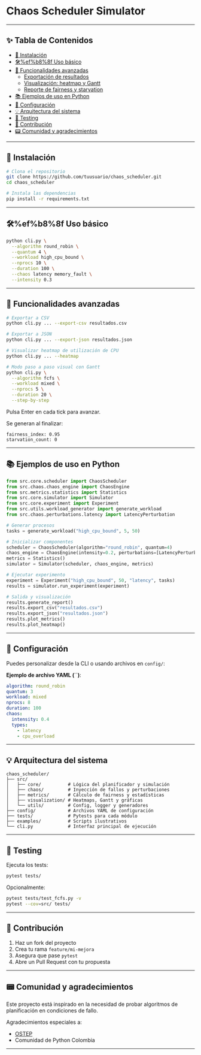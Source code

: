 # Chaos Scheduler Simulator

---

## ✨ Tabla de Contenidos

- [🚀 Instalación](#-instalaci%C3%B3n)
- [🛠%ef%b8%8f Uso básico](#%ef%b8%8f-uso-b%C3%A1sico)
- [🌟 Funcionalidades avanzadas](#-funcionalidades-avanzadas)
  - [Exportación de resultados](#exportaci%C3%B3n-de-resultados)
  - [Visualización: heatmap y Gantt](#visualizaci%C3%B3n-heatmap-y-gantt)
  - [Reporte de fairness y starvation](#reporte-de-fairness-y-starvation)
- [📚 Ejemplos de uso en Python](#-ejemplos-de-uso-en-python)
- [🔧 Configuración](#-configuraci%C3%B3n)
- [💡 Arquitectura del sistema](#-arquitectura-del-sistema)
- [🧰 Testing](#-testing)
- [💪 Contribución](#-contribuci%C3%B3n)
- [📟 Comunidad y agradecimientos](#-comunidad-y-agradecimientos)

---

## 🚀 Instalación

```bash
# Clona el repositorio
git clone https://github.com/tuusuario/chaos_scheduler.git
cd chaos_scheduler

# Instala las dependencias
pip install -r requirements.txt
```

---

## 🛠%ef%b8%8f Uso básico

```bash
python cli.py \
  --algorithm round_robin \
  --quantum 4 \
  --workload high_cpu_bound \
  --nprocs 10 \
  --duration 100 \
  --chaos latency memory_fault \
  --intensity 0.3
```

---

## 🌟 Funcionalidades avanzadas

```bash
# Exportar a CSV
python cli.py ... --export-csv resultados.csv

# Exportar a JSON
python cli.py ... --export-json resultados.json
```

```bash
# Visualizar heatmap de utilización de CPU
python cli.py ... --heatmap

# Modo paso a paso visual con Gantt
python cli.py \
  --algorithm fcfs \
  --workload mixed \
  --nprocs 5 \
  --duration 20 \
  --step-by-step
```

Pulsa Enter en cada tick para avanzar.

Se generan al finalizar:

```
fairness_index: 0.95
starvation_count: 0
```

---

## 📚 Ejemplos de uso en Python

```python
from src.core.scheduler import ChaosScheduler
from src.chaos.chaos_engine import ChaosEngine
from src.metrics.statistics import Statistics
from src.core.simulator import Simulator
from src.core.experiment import Experiment
from src.utils.workload_generator import generate_workload
from src.chaos.perturbations.latency import LatencyPerturbation

# Generar procesos
tasks = generate_workload("high_cpu_bound", 5, 50)

# Inicializar componentes
scheduler = ChaosScheduler(algorithm="round_robin", quantum=4)
chaos_engine = ChaosEngine(intensity=0.2, perturbations=[LatencyPerturbation()])
metrics = Statistics()
simulator = Simulator(scheduler, chaos_engine, metrics)

# Ejecutar experimento
experiment = Experiment("high_cpu_bound", 50, "latency", tasks)
results = simulator.run_experiment(experiment)

# Salida y visualización
results.generate_report()
results.export_csv("resultados.csv")
results.export_json("resultados.json")
results.plot_metrics()
results.plot_heatmap()
```

---

## 🔧 Configuración

Puedes personalizar desde la CLI o usando archivos en `config/`:

**Ejemplo de archivo YAML (**\`\`**)**:

```yaml
algorithm: round_robin
quantum: 3
workload: mixed
nprocs: 8
duration: 100
chaos:
  intensity: 0.4
  types:
    - latency
    - cpu_overload
```

---

## 💡 Arquitectura del sistema

```text
chaos_scheduler/
├── src/
│   ├── core/          # Lógica del planificador y simulación
│   ├── chaos/         # Inyección de fallos y perturbaciones
│   ├── metrics/       # Cálculo de fairness y estadísticas
│   ├── visualization/ # Heatmaps, Gantt y gráficas
│   └── utils/         # Config, logger y generadores
├── config/            # Archivos YAML de configuración
├── tests/             # Pytests para cada módulo
├── examples/          # Scripts ilustrativos
└── cli.py             # Interfaz principal de ejecución
```

---

## 🧰 Testing

Ejecuta los tests:

```bash
pytest tests/
```

Opcionalmente:

```bash
pytest tests/test_fcfs.py -v
pytest --cov=src/ tests/
```

---

## 💪 Contribución

1. Haz un fork del proyecto
2. Crea tu rama `feature/mi-mejora`
3. Asegura que pase `pytest`
4. Abre un Pull Request con tu propuesta

---

## 📟 Comunidad y agradecimientos

Este proyecto está inspirado en la necesidad de probar algoritmos de planificación en condiciones de fallo.

Agradecimientos especiales a:

- [OSTEP](http://pages.cs.wisc.edu/~remzi/OSTEP/)
- Comunidad de Python Colombia

---

